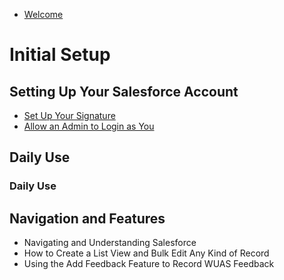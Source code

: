 * [Welcome](welcome.md)

# Initial Setup
## Setting Up Your Salesforce Account
* [Set Up Your Signature](initial-setup/set-up-your-signature.md)
* [Allow an Admin to Login as You](initial-setup/allow-an-admin-to-login-as-you.md)

## Daily Use
### Daily Use
## Navigation and Features
* Navigating and Understanding Salesforce
* How to Create a List View and Bulk Edit Any Kind of Record
* Using the Add Feedback Feature to Record WUAS Feedback